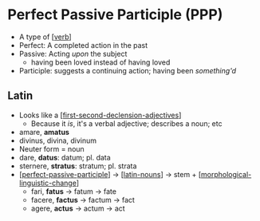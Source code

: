 # Perfect Passive Participle (PPP)
* A type of [[verb]]
* Perfect: A completed action in the past
* Passive: Acting *upon* the subject
  * having been loved instead of having loved
* Participle: suggests a continuing action; having been *something'd*

## Latin
* Looks like a [[first-second-declension-adjectives]]
  * Because it *is*, it's a verbal adjective; describes a noun; etc
* amare, **amatus**
* divinus, divina, divinum
* Neuter form = noun
* dare, **datus**: datum; pl. data
* sternere, **stratus**: stratum; pl. strata
* [[perfect-passive-participle]] -> [[latin-nouns]] -> stem + [[morphological-linguistic-change]]
  * fari, **fatus** -> fatum -> fate
  * facere, **factus** -> factum -> fact
  * agere, **actus** -> actum -> act


[//begin]: # "Autogenerated link references for markdown compatibility"
[verb]: verb "Verb"
[first-second-declension-adjectives]: first-second-declension-adjectives "1st/2nd Declension Adjectives"
[perfect-passive-participle]: perfect-passive-participle "Perfect Passive Participle (PPP)"
[latin-nouns]: latin-nouns "Latin Nouns"
[morphological-linguistic-change]: morphological-linguistic-change "Morphological Linguistic Change"
[//end]: # "Autogenerated link references"